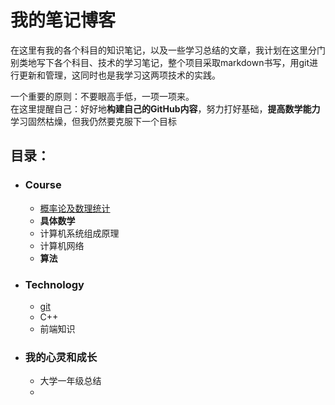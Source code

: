 # 我的笔记博客  

在这里有我的各个科目的知识笔记，以及一些学习总结的文章，我计划在这里分门别类地写下各个科目、技术的学习笔记，整个项目采取markdown书写，用git进行更新和管理，这同时也是我学习这两项技术的实践。  

一个重要的原则：不要眼高手低，一项一项来。  
在这里提醒自己：好好地**构建自己的GitHub内容**，努力打好基础，**提高数学能力**  
学习固然枯燥，但我仍然要克服下一个目标

## 目录：

- ### Course
  - [概率论及数理统计](source/Course/概率论及数理统计.md)
  - **具体数学**
  - 计算机系统组成原理
  - 计算机网络
  - **算法**
- ### Technology
  - [git](source/Technology/git.md)
  - C++
  - 前端知识
- ### 我的心灵和成长
  - 大学一年级总结
  - 